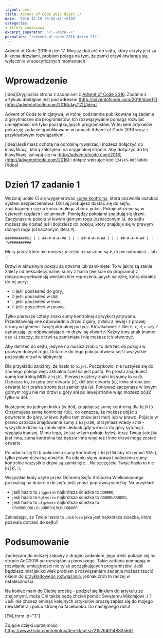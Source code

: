 ```yaml
---
layout: post
title: Advent of Code 2016 dzień 17
date: '2016-12-19 20:52:47 +0100'
categories:
- Strefa zadaniowa
excerpt_separator: "<!--more-->"
permalink: "/advent-of-code-2016-dzien-17/"
---
```

Advent of Code 2016 dzień 17. Musisz dotrzeć do sejfu, który ukryty jest za kilkoma drzwiami, problem polega na tym, że zamki drzwi otwierają się wyłącznie w specyficznych momentach.

# Wprowadzenie
  
[idea]Oryginalna strona z zadaniami z [Advent of Code 2016](http://adventofcode.com/2016). Zadanie z artykułu dostępne jest pod adresem [http://adventofcode.com/2016/day/17](http://adventofcode.com/2016/day/17)[/idea]

Advent of Code to inicjatywa, w której codziennie publikowane są zadania algorytmiczne dla programistów. Ich rozwiązywanie pomaga rozwijać umiejętności nie tyko początkujących programistów. W tej serii artykułów pokazuję zadanie opublikowane w ramach Advent of Code 2016 wraz z przykładowym rozwiązaniem.

[idea]Jeśli masz ochotę na odrobinę rywalizacji możesz dołączyć do klasyfikacji, którą założyłem na oryginalnej stronie. Aby dołączyć do tej klasyfikacji zaloguj się na [http://adventofcode.com/2016](http://adventofcode.com/2016) i dołącz wpisując kod `124245-88569bd0`.[/idea]

# Dzień 17 zadanie 1
  
Wczoraj udało Ci się wygenerować [sumę kontrolną](http://www.samouczekprogramisty.pl/advent-of-code-2016-dzien-16/), która pozwoliła oszukać system bezpieczeństwa. Dzisiaj próbujesz dostać się do sejfu, znajdującego się na końcu małego zbioru pokoi. Pokoje ułożone są w czterech rzędach i kolumnach. Pomiędzy pokojami znajdują się drzwi. Zaczynasz w pokoju w lewym górnym rogu (oznaczonym `S`), do sejfu możesz się dostać jeśli dojdziesz do pokoju, który znajduje się w prawym dolnym rogu (oznaczonym literą `V`).

    ##########S| | | ##-#-#-#-## | | | ##-#-#-#-## | | | ##-#-#-#-## | | |V##########

  
Mury przez które nie możesz przejść oznaczone są `#`, drzwi natomiast `-` lub `|`.

Drzwi w aktualnym pokoju są otwarte lub zamknięte. To w jakim są stanie zależy od heksadecymalnej sumy z hasła (wejście do programu) z dołączoną sekwencją wielkich liter reprezentujących ścieżkę, którą obrałeś do tej pory:

- `U` jeśli poszedłeś do góry,
- `D` jeśli poszedłeś w dół,
- `L` jeśli poszedłeś w lewo,
- `R` jeśli poszedłeś w prawo.
  
  
Tylko pierwsze cztery znaki sumy kontrolnej są wykorzystywane. Przedstawiają one odpowiednio drzwi z góry, z dołu z lewej i z prawej strony względem Twojej aktualnej pozycji. Którakolwiek z liter `b`, `c`, `d`, `e` czy `f` oznaczają, że odpowiadające im drzwi są otwarte. Każdy inny znak (numer czy `a`) znaczy, że drzwi są zamknięte i nie możesz ich otworzyć.

Aby dotrzeć do sejfu, jedyne co musisz zrobić to dotrzeć do pokoju w prawym&nbsp;dolnym rogu. Dotarcie do tego pokoju otwiera sejf i wszystkie pozostałe drzwi w labiryncie.

Dla przykładu załóżmy, że hasło to `hijkl`. Początkowo, nie ruszyłeś się do żadnego pokoju więc aktualna ścieżka jest pusta. Po prostu znajdujesz sumę kontrolną MD5 z `hijkl`. Pierwsze cztery znaki tej sumy to `ced9`. Oznacza to, że góra jest otwarta (`c`), dół jest otwarty (`e`), lewa strona jest otwarta (`d`) i prawa strona jest zamknięta (`9`). Ponieważ zaczynasz w lewym górnym rogu nie ma drzwi u góry ani po lewej stronie więc możesz pójść tylko w dół.

Następnie po jednym kroku (w dół), znajdujesz sumę kontrolną dla `hijklD`. Otrzymujesz sumę kontrolną `f2bc`, co oznacza, że możesz pójść z powrotem do góry, w lewo (tylko tam znów jest mur) lub w prawo. Pójście w prawo oznacza znajdowanie sumy z `hijklDR`, otrzymasz wtedy `5745` - wszystkie drzwi są zamknięte. Jednak gdy wrócisz do góry sytuacja wygląda inaczej. Mimo tego, że już w tym pokoju byłeś, teraz Twoja ścieżka jest inna, suma kontrolna też będzie inna więc też i inne drzwi mogą zostać otwarte.

Po udaniu się `DU` (i policzeniu sumy kontrolnej z `hijklDU` aby otrzymać `528e`), tylko prawe drzwi są otwarte. Po udaniu się w prawo i policzeniu sumy kontrolne wszystkie drzwi są zamknięte... Na szczęście Twoje hasło to nie `hijkl` :).

Wszystkie kody użyte przez Ochronę Sejfu Króliczka Wielkanocnego pozwalają na dotarcie do sejfu jeśli znasz poprawną ścieżkę. Na przykład:

- jeśli hasło to `ihgpwlah` najkrótsza ścieżka to `DDRRRD`,
- jeśli hasło to `kglvqrro` najkrótsza ścieżka to `DDUDRLRRUDRD`,
- jeśli hasło to `ulqzkmiv` najkrótsza ścieżka to `DRURDRUDDLLDLUURRDULRLDUUDDDRR`.
  
  
Zakładając, że Twoje hasło to `udskfozm` jaka jest najkrótsza ścieżka, która pozwala dotrzeć do sejfu?
# Podsumowanie
  
Zachęcam do dalszej zabawy z drugim zadaniem, jego treść pokaże się na stronie AoC2016 po rozwiązaniu pierwszego. Takie zadania pomagają w rozwijaniu umiejętności nie tylko początkujących programistów. Jeśli będziesz miał jakikolwiek problem z rozwiązaniem zadania możesz rzucić okiem do [przykładowego rozwiązania](https://github.com/SamouczekProgramisty/StrefaZadaniowaSamouka/tree/master/05_aoc_2016/src/main/java/pl/samouczekprogramisty/szs/aoc2016/day17), jednak zrób to raczej w ostateczności.

Na koniec mam do Ciebie prośbę - podziel się linkiem do artykułu ze znajomymi, może Oni także będą chcieli pomóc Świętemu Mikołajowi ;) ? Jeśli nie chcesz ominąć kolejnych artykułów proszę zapisz się do mojego newslettera i polub stronę na facebooku. Do następnego razu!

[FM\_form id="3"]

Zdjęcie dzięki uprzejmości https://www.flickr.com/photos/derekl/sets/72157649148835567

